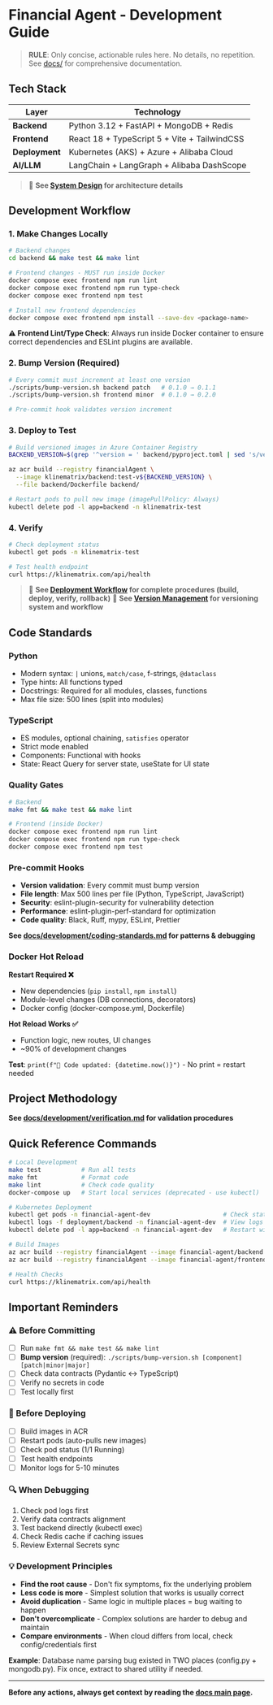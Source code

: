 # Financial Agent - Development Guide

> **RULE**: Only concise, actionable rules here. No details, no repetition. See [docs/](docs/) for comprehensive documentation.

## Tech Stack

| Layer | Technology |
|-------|-----------|
| **Backend** | Python 3.12 + FastAPI + MongoDB + Redis |
| **Frontend** | React 18 + TypeScript 5 + Vite + TailwindCSS |
| **Deployment** | Kubernetes (AKS) + Azure + Alibaba Cloud |
| **AI/LLM** | LangChain + LangGraph + Alibaba DashScope |

> 📖 **See [System Design](docs/architecture/system-design.md) for architecture details**

## Development Workflow

### 1. Make Changes Locally
```bash
# Backend changes
cd backend && make test && make lint

# Frontend changes - MUST run inside Docker
docker compose exec frontend npm run lint
docker compose exec frontend npm run type-check
docker compose exec frontend npm test

# Install new frontend dependencies
docker compose exec frontend npm install --save-dev <package-name>
```

**⚠️ Frontend Lint/Type Check**: Always run inside Docker container to ensure correct dependencies and ESLint plugins are available.

### 2. Bump Version (Required)
```bash
# Every commit must increment at least one version
./scripts/bump-version.sh backend patch   # 0.1.0 → 0.1.1
./scripts/bump-version.sh frontend minor  # 0.1.0 → 0.2.0

# Pre-commit hook validates version increment
```

### 3. Deploy to Test
```bash
# Build versioned images in Azure Container Registry
BACKEND_VERSION=$(grep '^version = ' backend/pyproject.toml | sed 's/version = "\(.*\)"/\1/')

az acr build --registry financialAgent \
  --image klinematrix/backend:test-v${BACKEND_VERSION} \
  --file backend/Dockerfile backend/

# Restart pods to pull new image (imagePullPolicy: Always)
kubectl delete pod -l app=backend -n klinematrix-test
```

### 4. Verify
```bash
# Check deployment status
kubectl get pods -n klinematrix-test

# Test health endpoint
curl https://klinematrix.com/api/health
```

> 📖 **See [Deployment Workflow](docs/deployment/workflow.md) for complete procedures (build, deploy, verify, rollback)**
> 📖 **See [Version Management](docs/project/versions/README.md) for versioning system and workflow**

## Code Standards

### Python
- Modern syntax: `|` unions, `match/case`, f-strings, `@dataclass`
- Type hints: All functions typed
- Docstrings: Required for all modules, classes, functions
- Max file size: 500 lines (split into modules)

### TypeScript
- ES modules, optional chaining, `satisfies` operator
- Strict mode enabled
- Components: Functional with hooks
- State: React Query for server state, useState for UI state

### Quality Gates
```bash
# Backend
make fmt && make test && make lint

# Frontend (inside Docker)
docker compose exec frontend npm run lint
docker compose exec frontend npm run type-check
docker compose exec frontend npm test
```

### Pre-commit Hooks
- **Version validation**: Every commit must bump version
- **File length**: Max 500 lines per file (Python, TypeScript, JavaScript)
- **Security**: eslint-plugin-security for vulnerability detection
- **Performance**: eslint-plugin-perf-standard for optimization
- **Code quality**: Black, Ruff, mypy, ESLint, Prettier

**See [docs/development/coding-standards.md](docs/development/coding-standards.md) for patterns & debugging**

### Docker Hot Reload

**Restart Required ❌**
- New dependencies (`pip install`, `npm install`)
- Module-level changes (DB connections, decorators)
- Docker config (docker-compose.yml, Dockerfile)

**Hot Reload Works ✅**
- Function logic, new routes, UI changes
- ~90% of development changes

**Test**: `print(f"🔄 Code updated: {datetime.now()}")` - No print = restart needed

## Project Methodology

**See [docs/development/verification.md](docs/development/verification.md) for validation procedures**

## Quick Reference Commands

```bash
# Local Development
make test           # Run all tests
make fmt            # Format code
make lint           # Check code quality
docker-compose up   # Start local services (deprecated - use kubectl)

# Kubernetes Deployment
kubectl get pods -n financial-agent-dev                    # Check status
kubectl logs -f deployment/backend -n financial-agent-dev  # View logs
kubectl delete pod -l app=backend -n financial-agent-dev   # Restart with new image

# Build Images
az acr build --registry financialAgent --image financial-agent/backend:dev-latest --file backend/Dockerfile backend/
az acr build --registry financialAgent --image financial-agent/frontend:dev-latest --target production --file frontend/Dockerfile frontend/

# Health Checks
curl https://klinematrix.com/api/health
```

## Important Reminders

### ⚠️ Before Committing
- [ ] Run `make fmt && make test && make lint`
- [ ] **Bump version** (required): `./scripts/bump-version.sh [component] [patch|minor|major]`
- [ ] Check data contracts (Pydantic ↔ TypeScript)
- [ ] Verify no secrets in code
- [ ] Test locally first

### 🚀 Before Deploying
- [ ] Build images in ACR
- [ ] Restart pods (auto-pulls new images)
- [ ] Check pod status (1/1 Running)
- [ ] Test health endpoints
- [ ] Monitor logs for 5-10 minutes

### 🔍 When Debugging
1. Check pod logs first
2. Verify data contracts alignment
3. Test backend directly (kubectl exec)
4. Check Redis cache if caching issues
5. Review External Secrets sync

### 💡 Development Principles
- **Find the root cause** - Don't fix symptoms, fix the underlying problem
- **Less code is more** - Simplest solution that works is usually correct
- **Avoid duplication** - Same logic in multiple places = bug waiting to happen
- **Don't overcomplicate** - Complex solutions are harder to debug and maintain
- **Compare environments** - When cloud differs from local, check config/credentials first

**Example**: Database name parsing bug existed in TWO places (config.py + mongodb.py). Fix once, extract to shared utility if needed.

---

**Before any actions, always get context by reading the [docs main page](docs/README.md).**
